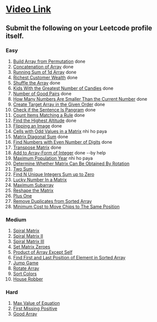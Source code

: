 # [Video Link](https://youtu.be/n60Dn0UsbEk)

## Submit the following on your Leetcode profile itself.

### Easy
1. [Build Array from Permutation](https://leetcode.com/problems/build-array-from-permutation/) done
2. [Concatenation of Array](https://leetcode.com/problems/concatenation-of-array/)  done
3. [Running Sum of 1d Array](https://leetcode.com/problems/running-sum-of-1d-array/)  done     
4. [Richest Customer Wealth](https://leetcode.com/problems/richest-customer-wealth/)  done
5. [Shuffle the Array](https://leetcode.com/problems/shuffle-the-array/)    done  
6. [Kids With the Greatest Number of Candies](https://leetcode.com/problems/kids-with-the-greatest-number-of-candies/)  done
7. [Number of Good Pairs](https://leetcode.com/problems/number-of-good-pairs/) done
8. [How Many Numbers Are Smaller Than the Current Number](https://leetcode.com/problems/how-many-numbers-are-smaller-than-the-current-number/) done
9. [Create Target Array in the Given Order](https://leetcode.com/problems/create-target-array-in-the-given-order/)  done
10. [Check if the Sentence Is Pangram](https://leetcode.com/problems/check-if-the-sentence-is-pangram/) done 
11. [Count Items Matching a Rule](https://leetcode.com/problems/count-items-matching-a-rule/) done
12. [Find the Highest Altitude](https://leetcode.com/problems/find-the-highest-altitude/) done 
13. [Flipping an Image](https://leetcode.com/problems/flipping-an-image/) done
14. [Cells with Odd Values in a Matrix](https://leetcode.com/problems/cells-with-odd-values-in-a-matrix/)  nhi ho paya
15. [Matrix Diagonal Sum](https://leetcode.com/problems/matrix-diagonal-sum/) done
16. [Find Numbers with Even Number of Digits](https://leetcode.com/problems/find-numbers-with-even-number-of-digits/) done
17. [Transpose Matrix](https://leetcode.com/problems/transpose-matrix/)  done
18. [Add to Array-Form of Integer](https://leetcode.com/problems/add-to-array-form-of-integer/) done --by help
19. [Maximum Population Year](https://leetcode.com/problems/maximum-population-year/) nhi ho paya
20. [Determine Whether Matrix Can Be Obtained By Rotation](https://leetcode.com/problems/determine-whether-matrix-can-be-obtained-by-rotation/)
21. [Two Sum](https://leetcode.com/problems/two-sum/)
22. [Find N Unique Integers Sum up to Zero](https://leetcode.com/problems/find-n-unique-integers-sum-up-to-zero/)
23. [Lucky Number In a Matrix](https://leetcode.com/problems/lucky-numbers-in-a-matrix/)
24. [Maximum Subarray](https://leetcode.com/problems/maximum-subarray/)
25. [Reshape the Matrix](https://leetcode.com/problems/reshape-the-matrix/)
26. [Plus One](https://leetcode.com/problems/plus-one/)
27. [Remove Duplicates from Sorted Array](https://leetcode.com/problems/remove-duplicates-from-sorted-array/)
28. [Minimum Cost to Move Chips to The Same Position](https://leetcode.com/problems/minimum-cost-to-move-chips-to-the-same-position/)

### Medium
1. [Spiral Matrix](https://leetcode.com/problems/spiral-matrix/)
2. [Spiral Matrix II](https://leetcode.com/problems/spiral-matrix-ii/)
3. [Spiral Matrix III](https://leetcode.com/problems/spiral-matrix-iii/)
4. [Set Matrix Zeroes](https://leetcode.com/problems/set-matrix-zeroes/)
5. [Product of Array Except Self](https://leetcode.com/problems/product-of-array-except-self/)
6. [Find First and Last Position of Element in Sorted Array](https://leetcode.com/problems/find-first-and-last-position-of-element-in-sorted-array/)
7. [Jump Game](https://leetcode.com/problems/jump-game/)
8. [Rotate Array](https://leetcode.com/problems/rotate-array/)
9. [Sort Colors](https://leetcode.com/problems/sort-colors/)
10. [House Robber](https://leetcode.com/problems/house-robber/)

### Hard
1. [Max Value of Equation](https://leetcode.com/problems/max-value-of-equation/)
2. [First Missing Positive](https://leetcode.com/problems/first-missing-positive/)
3. [Good Array](https://leetcode.com/problems/check-if-it-is-a-good-array/)
